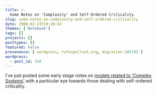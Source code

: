 ```yaml
---
title: >-
  Some Notes on 'Complexity' and Self-Ordered Criticality
slug: some-notes-on-complexity-and-self-ordered-criticality
date: 2008-03-23T20:20:42
themes: ['Notebook']
tags: []
projects: []
posttypes: []
featured: False
provenance: [ wordpress, rufuspollock.org, migration-201703 ]
wordpress:
  - post_id: 310
---
```


I've just posted some early stage notes on [models related to 'Complex Systems'](/economics/notes/complexity/) with a particular eye towards those dealing with self-ordered criticality.



